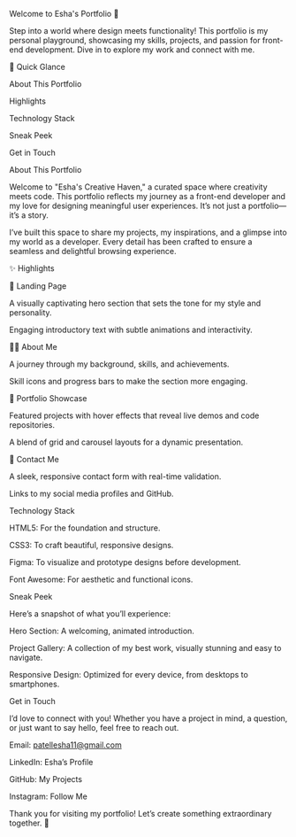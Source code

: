 Welcome to Esha's Portfolio 🌸


Step into a world where design meets functionality! This portfolio is my personal playground, showcasing my skills, projects, and passion for front-end development. Dive in to explore my work and connect with me.

🌟 Quick Glance

About This Portfolio

Highlights

Technology Stack

Sneak Peek

Get in Touch

About This Portfolio

Welcome to "Esha's Creative Haven," a curated space where creativity meets code. This portfolio reflects my journey as a front-end developer and my love for designing meaningful user experiences. It’s not just a portfolio—it’s a story.

I’ve built this space to share my projects, my inspirations, and a glimpse into my world as a developer. Every detail has been crafted to ensure a seamless and delightful browsing experience.

✨ Highlights

🏡 Landing Page

A visually captivating hero section that sets the tone for my style and personality.

Engaging introductory text with subtle animations and interactivity.

👩‍💻 About Me

A journey through my background, skills, and achievements.

Skill icons and progress bars to make the section more engaging.

🎨 Portfolio Showcase

Featured projects with hover effects that reveal live demos and code repositories.

A blend of grid and carousel layouts for a dynamic presentation.

💬 Contact Me

A sleek, responsive contact form with real-time validation.

Links to my social media profiles and GitHub.

Technology Stack

HTML5: For the foundation and structure.

CSS3: To craft beautiful, responsive designs.



Figma: To visualize and prototype designs before development.

Font Awesome: For aesthetic and functional icons.

Sneak Peek

Here’s a snapshot of what you’ll experience:

Hero Section: A welcoming, animated introduction.

Project Gallery: A collection of my best work, visually stunning and easy to navigate.

Responsive Design: Optimized for every device, from desktops to smartphones.



Get in Touch

I’d love to connect with you! Whether you have a project in mind, a question, or just want to say hello, feel free to reach out.

Email: patellesha11@gmail.com

LinkedIn: Esha’s Profile

GitHub: My Projects

Instagram: Follow Me

Thank you for visiting my portfolio! Let’s create something extraordinary together. 🚀



